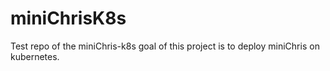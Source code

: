 # miniChrisK8s

Test repo of the miniChris-k8s goal of this project is to deploy miniChris on kubernetes.
